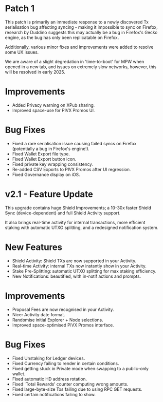 # Patch 1
This patch is primarily an immediate response to a newly discovered Tx serialisation bug affecting syncing - making it impossible to sync on Firefox, research by Duddino suggests this may actually be a bug in Firefox's Gecko engine, as the bug has only been replicatable on Firefox.

Additionally, various minor fixes and improvements were added to resolve some UX issues.

We are aware of a slight degredation in 'time-to-boot' for MPW when opened in a new tab, and issues on extremely slow networks, however, this will be resolved in early 2025.

# Improvements
- Added Privacy warning on XPub sharing.
- Improved space-use for PIVX Promos UI.

# Bug Fixes
- Fixed a rare serialisation issue causing failed syncs on Firefox (potentially a bug in Firefox's engine!).
- Fixed Wallet Export file type.
- Fixed Wallet Export button icon.
- Fixed private key wrapping consistency.
- Re-added CSV Exports to PIVX Promos after UI regression.
- Fixed Governance display on iOS.

# v2.1 - Feature Update
This upgrade contains huge Shield Improvements; a 10-30x faster Shield Sync (device-dependent) and full Shield Activity support.

It also brings real-time activity for internal transactions, more efficient staking with automatic UTXO splitting, and a redesigned notification system.

# New Features
- Shield Activity: Shield TXs are now supported in your Activity.
- Real-time Activity: internal TXs now instantly show in your Activity.
- Stake Pre-Splitting: automatic UTXO splitting for max staking efficiency.
- New Notifications: beautified, with in-notif actions and prompts.

# Improvements
- Proposal Fees are now recognised in your Activity.
- Nicer Activity date format.
- Randomise initial Explorer + Node selections.
- Improved space-optimised PIVX Promos interface.

# Bug Fixes
- Fixed Unstaking for Ledger devices.
- Fixed Currency failing to render in certain conditions.
- Fixed getting stuck in Private mode when swapping to a public-only wallet.
- Fixed automatic HD address rotation.
- Fixed 'Total Rewards' counter computing wrong amounts.
- Fixed large-byte-size Txs failing due to using RPC GET requests.
- Fixed certain notifications failing to show.